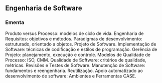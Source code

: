 ## Engenharia de Software

### Ementa

Produto versus Processo: modelos de ciclo de vida. Engenharia de Requisitos: objetivos e métodos. Paradigmas de desenvolvimento: estruturado, orientado a objetos. Projeto de Software. Implementação de Software: técnicas de codificação e estilos de programação. Gerência de Projeto: planejamento, execução e controle. Modelos de Qualidade de Processo: ISO, CMM. Qualidade de Software: critérios de qualidade, métricas. Revisões e Testes de Software. Manutenção de Software: fundamentos e reengenharia. Reutilização. Apoio automatizado ao desenvolvimento de software: Ambientes e Ferramentas CASE.
